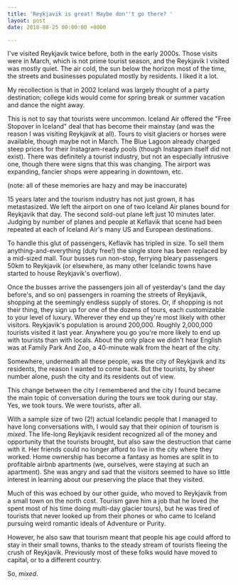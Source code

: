 ```yaml
---
title: 'Reykjavik is great! Maybe don''t go there? '
layout: post
date: 2018-08-25 00:00:00 +0000

---
```

I've visited Reykjavik twice before, both in the early 2000s. Those visits were in March, which is not prime tourist season, and the Reykjavik I visited was mostly quiet. The air cold, the sun below the horizon most of the time, the streets and businesses populated mostly by residents. I liked it a lot.

My recollection is that in 2002 Iceland was largely thought of a party destination; college kids would come for spring break or summer vacation and dance the night away.

This is not to say that tourists were uncommon. Iceland Air offered the "Free Stopover in Iceland" deal that has become their mainstay (and was the reason I was visiting Reykjavik at all). Tours to visit glaciers or horses were available, though maybe not in March. The Blue Lagoon already charged steep prices for their Instagram-ready pools (though Instagram itself did not exist). There was definitely a tourist industry, but not an especially intrusive one, though there were signs that this was changing. The airport was expanding, fancier shops were appearing in downtown, etc.

(note: all of these memories are hazy and may be inaccurate)

15 years later and the tourism industry has not just grown, it has metastasized. We left the airport on one of two Iceland Air planes bound for Reykjavik that day. The second sold-out plane left just 10 minutes later. Judging by number of planes and people at Keflavik that scene had been repeated at each of Iceland Air's many US and European destinations.

To handle this glut of passengers, Keflavik has tripled in size. To sell them anything-and-everything (duty free!) the single store has been replaced by a mid-sized mall. Tour busses run non-stop, ferrying bleary passengers 50km to Reykjavik (or elsewhere, as many other Icelandic towns have started to house Reykjavik's overflow).

Once the busses arrive the passengers join all of yesterday's (and the day before's, and so on) passengers in roaming the streets of Reykjavik, shopping at the seemingly endless supply of stores. Or, if shopping is not their thing, they sign up for one of the dozens of tours, each customizable to your level of luxury. Wherever they end up they're most likely with other visitors. Reykjavik's population is around 200,000. Roughly 2,000,000 tourists visited it last year. Anywhere you go you're more likely to end up with tourists than with locals. About the only place we didn't hear English was at Family Park And Zoo, a 40-minute walk from the heart of the city.

Somewhere, underneath all these people, was the city of Reykjavik and its residents, the reason I wanted to come back. But the tourists, by sheer number alone, push the city and its residents out of view.

This change between the city I remembered and the city I found became the main topic of conversation during the tours we took during our stay. Yes, we took tours. We were tourists, after all.

With a sample size of two (2!) actual Icelandic people that I managed to have long conversations with, I would say that their opinion of tourism is _mixed_. The life-long Reykjavik resident recognized all of the money and opportunity that the tourists brought, but also saw the destruction that came with it. Her friends could no longer afford to live in the city where they worked. Home ownership has become a fantasy as homes are split in to profitable airbnb apartments (we, ourselves, were staying at such an apartment). She was angry and sad that the visitors seemed to have so little interest in learning about our preserving the place that they visited.

Much of this was echoed by our other guide, who moved to Reykjavik from a small town on the north cost. Tourism gave him a job that he loved (he spent most of his time doing multi-day glacier tours), but he was tired of tourists that never looked up from their phones or who came to Iceland pursuing weird romantic ideals of Adventure or Purity.

However, he also saw that tourism meant that people his age could afford to stay in their small towns, thanks to the steady stream of tourists fleeing the crush of Reykjavik. Previously most of these folks would have moved to capital, or to a different country.

So, _mixed_.